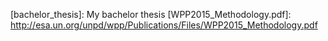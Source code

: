 
[fastco]:http://www.fastcodesign.com/3053406/how-apple-is-giving-design-a-bad-name
[helsit_kari]:http://www.ntnu.no/documents/21469517/1266455774/kari-kvaerner-ror-it-og-helse-i-samme-retning-2015.pdf/7358456c-fe9b-426d-b68a-c37dc4cd0f6d
[johnmaeda]:http://techcrunch.com/2015/12/08/better-health-by-design-making-healthcare-tech-more-usable-understandable-and-profitable/
[lynnechou]:http://www.kpcb.com/partner/lynne-chou
[holter]:http://www.healthcare.philips.com/main/products/cardiography/products/holter/holter.wpd
[fitbit]:https://www.fitbit.com/no
[fitbit_scale]:https://www.fitbit.com/no/aria
[ziopatch]:http://www.irhythmtech.com/
[cosytech]: http://cosytech.xyz
[bachelor_thesis]: My bachelor thesis
[WPP2015_Methodology.pdf]: http://esa.un.org/unpd/wpp/Publications/Files/WPP2015_Methodology.pdf
